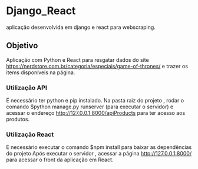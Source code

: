 # Django_React
aplicação desenvolvida em django e react para webscraping.

## Objetivo
Aplicação com Python e React para resgatar dados do site https://nerdstore.com.br/categoria/especiais/game-of-thrones/ e trazer os items disponíveis na página.

### Utilização API
É necessário ter python e pip instalado.
Na pasta raiz do projeto , rodar o comando $python manage.py runserver (para executar o servidor) e acessar o endereço http://127.0.0.1:8000/apiProducts para ter acesso aos produtos.

### Utilização React
É necessário executar o comando $npm install para baixar as dependências do projeto
Após executar o servidor , acessar a página http://127.0.0.1:8000/ para acessar o front da aplicação em React.
